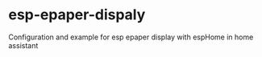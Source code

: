 # esp-epaper-dispaly
Configuration and example for esp epaper display with espHome in home assistant
